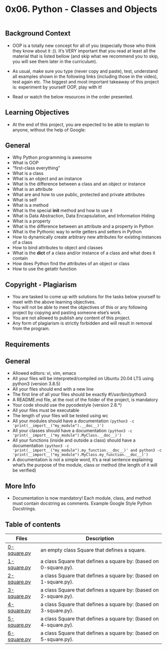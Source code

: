 # 0x06. Python - Classes and Objects

<img src="https://s3.amazonaws.com/intranet-projects-files/holbertonschool-higher-level_programming+/247/oop-meme.jpg" alt="" loading="lazy" style="">

##  Background Context
- OOP is a totally new concept for all of you (especially those who think they know about it :)). It’s VERY important that you read at least all the material that is listed bellow (and skip what we recommend you to skip, you will see them later in the curriculum).

- As usual, make sure you type (never copy and paste), test, understand all examples shown in the following links (including those in the video), test again etc. The biggest and most important takeaway of this project is: experiment by yourself OOP, play with it!

- Read or watch the below resources in the order presented.

## Learning Objectives
- At the end of this project, you are expected to be able to explain to anyone, without the help of Google:

## General
- Why Python programming is awesome
- What is OOP
- “first-class everything”
- What is a class
- What is an object and an instance
- What is the difference between a class and an object or instance
- What is an attribute
- What are and how to use public, protected and private attributes
- What is self
- What is a method
- What is the special __init__ method and how to use it
- What is Data Abstraction, Data Encapsulation, and Information Hiding
- What is a property
- What is the difference between an attribute and a property in Python
- What is the Pythonic way to write getters and setters in Python
- How to dynamically create arbitrary new attributes for existing instances of a class
- How to bind attributes to object and classes
- What is the __dict__ of a class and/or instance of a class and what does it contain
- How does Python find the attributes of an object or class
- How to use the getattr function

## Copyright - Plagiarism
- You are tasked to come up with solutions for the tasks below yourself to meet with the above learning objectives.
- You will not be able to meet the objectives of this or any following project by copying and pasting someone else’s work.
- You are not allowed to publish any content of this project.
- Any form of plagiarism is strictly forbidden and will result in removal from the program.

## Requirements
## General
- Allowed editors: vi, vim, emacs
- All your files will be interpreted/compiled on Ubuntu 20.04 LTS using python3 (version 3.8.5)
- All your files should end with a new line
- The first line of all your files should be exactly #!/usr/bin/python3
- A README.md file, at the root of the folder of the project, is mandatory
- Your code should use the pycodestyle (version 2.8.*)
- All your files must be executable
- The length of your files will be tested using wc
- All your modules should have a documentation `(python3 -c 'print(__import__("my_module").__doc__)')`
- All your classes should have a documentation `(python3 -c 'print(__import__("my_module").MyClass.__doc__)')`
- All your functions (inside and outside a class) should have a documentation `(python3 -c 'print(__import__("my_module").my_function.__doc__)' and python3 -c 'print(__import__("my_module").MyClass.my_function.__doc__)')`
- A documentation is not a simple word, it’s a real sentence explaining what’s the purpose of the module, class or method (the length of it will be verified)

## More Info
- Documentation is now mandatory! Each module, class, and method must contain docstring as comments. Example Google Style Python Docstrings.

## Table of contents
Files | Description
------|------------
[0-square.py](./0-square.py) | an empty class Square that defines a square.
[1-square.py](./1-square.py) | a class Square that defines a square by: (based on 0-square.py).
[2-square.py](./2-square.py) | a class Square that defines a square by: (based on 1-square.py).
[3-square.py](./3-square.py) |  a class Square that defines a square by: (based on 2-square.py).
[4-square.py](./4-square.py) | a class Square that defines a square by: (based on 3-square.py).
[5-square.py](./5-square.py) |  a class Square that defines a square by: (based on 4-square.py).
[6-square.py](./6-square.py) |  a class Square that defines a square by: (based on 5-square.py).
